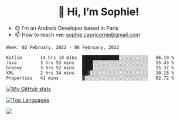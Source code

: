 <h1 align="center"> 👋 Hi, I’m Sophie! </h1>  

- 😊 I’m an Android Developer based in Paris
- 📫 How to reach me: sophie.capricorne@gmail.com


<!--START_SECTION:waka-->
```text
Week: 02 February, 2022 - 08 February, 2022

Kotlin       14 hrs 10 mins  ██████████████░░░░░░░░░░░   56.19 % 
Java         3 hrs 53 mins   ████░░░░░░░░░░░░░░░░░░░░░   15.43 % 
Groovy       3 hrs 52 mins   ████░░░░░░░░░░░░░░░░░░░░░   15.37 % 
XML          2 hrs 34 mins   ██▓░░░░░░░░░░░░░░░░░░░░░░   10.18 % 
Properties   41 mins         ▓░░░░░░░░░░░░░░░░░░░░░░░░   02.72 % 
```
<!--END_SECTION:waka-->

[![My GitHub stats](https://github-readme-stats.vercel.app/api?username=sophicapri&show_icons=true&theme=buefy)](https://github.com/anuraghazra/github-readme-stats)

[![Top Languages](https://github-readme-stats.vercel.app/api/top-langs/?username=sophicapri&langs_count=2&layout=compact)](https://github.com/anuraghazra/github-readme-stats)

![](https://github-readme-streak-stats.herokuapp.com/?user=sophicapri)
